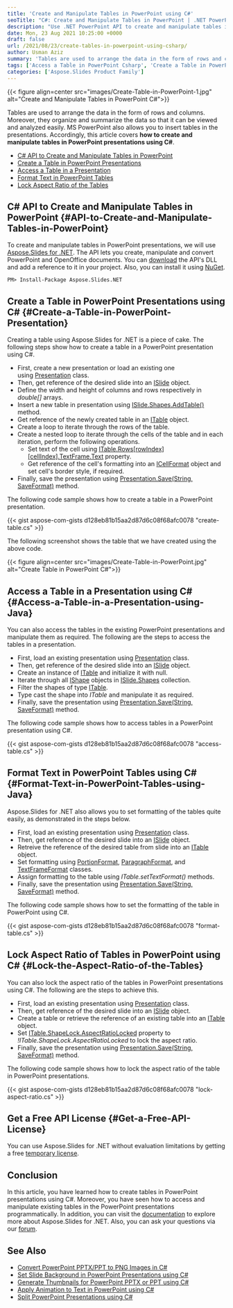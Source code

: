 ```yaml
---
title: 'Create and Manipulate Tables in PowerPoint using C#'
seoTitle: "C#: Create and Manipulate Tables in PowerPoint | .NET PowerPoint API"
description: "Use .NET PowerPoint API to create and manipulate tables in PowerPoint presentations using C#. Change formatting and aspect ratio of tables dynamically."
date: Mon, 23 Aug 2021 10:25:00 +0000
draft: false
url: /2021/08/23/create-tables-in-powerpoint-using-csharp/
author: Usman Aziz
summary: 'Tables are used to arrange the data in the form of rows and columns. Moreover, they organize and summarize the data so that it can be viewed and analyzed easily. MS PowerPoint also allows you to insert tables in the presentations. Accordingly, this article covers **how to create and manipulate tables in PowerPoint presentations using C#**.'
tags: ['Access a Table in PowerPoint Csharp', 'Create a Table in PowerPoint Presentation Csharp', 'Format Text in PowerPoint Tables Csharp', 'Lock Aspect Ratio of PowerPoint Tables Csharp']
categories: ['Aspose.Slides Product Family']
---
```




{{< figure align=center src="images/Create-Table-in-PowerPoint-1.jpg" alt="Create and Manipulate Tables in PowerPoint C#">}}


Tables are used to arrange the data in the form of rows and columns. Moreover, they organize and summarize the data so that it can be viewed and analyzed easily. MS PowerPoint also allows you to insert tables in the presentations. Accordingly, this article covers **how to create and manipulate tables in PowerPoint presentations using C#**.

*   [C# API to Create and Manipulate Tables in PowerPoint][1]
*   [Create a Table in PowerPoint Presentations][2]
*   [Access a Table in a Presentation][3]
*   [Format Text in PowerPoint Tables][4]
*   [Lock Aspect Ratio of the Tables][5]

## C# API to Create and Manipulate Tables in PowerPoint {#API-to-Create-and-Manipulate-Tables-in-PowerPoint}

To create and manipulate tables in PowerPoint presentations, we will use [Aspose.Slides for .NET][6]. The API lets you create, manipulate and convert PowerPoint and OpenOffice documents. You can [download][7] the API's DLL and add a reference to it in your project. Also, you can install it using [NuGet][8].

```
PM> Install-Package Aspose.Slides.NET
```

## Create a Table in PowerPoint Presentations using C# {#Create-a-Table-in-PowerPoint-Presentation}

Creating a table using Aspose.Slides for .NET is a piece of cake. The following steps show how to create a table in a PowerPoint presentation using C#.

*   First, create a new presentation or load an existing one using [Presentation][9] class.
*   Then, get reference of the desired slide into an [ISlide][10] object.
*   Define the width and height of columns and rows respectively in _double\[\]_ arrays.
*   Insert a new table in presentation using [ISlide.Shapes.AddTable()][11] method.
*   Get reference of the newly created table in an [ITable][12] object.
*   Create a loop to iterate through the rows of the table.
*   Create a nested loop to iterate through the cells of the table and in each iteration, perform the following operations.
    *   Set text of the cell using [ITable.Rows\[rowIndex\]\[cellIndex\].TextFrame.Text][13] property.
    *   Get reference of the cell's formatting into an [ICellFormat][14] object and set cell's border style, if required.
*   Finally, save the presentation using [Presentation.Save(String, SaveFormat)][15] method.

The following code sample shows how to create a table in a PowerPoint presentation.

{{< gist aspose-com-gists d128eb81b15aa2d87d6c08f68afc0078 "create-table.cs" >}}

The following screenshot shows the table that we have created using the above code.



{{< figure align=center src="images/Create-Table-in-PowerPoint.jpg" alt="Create Table in PowerPoint C#">}}


## Access a Table in a Presentation using C# {#Access-a-Table-in-a-Presentation-using-Java}

You can also access the tables in the existing PowerPoint presentations and manipulate them as required. The following are the steps to access the tables in a presentation.

*   First, load an existing presentation using [Presentation][16] class.
*   Then, get reference of the desired slide into an [ISlide][17] object.
*   Create an instance of [ITable][18] and initialize it with null.
*   Iterate through all [IShape][19] objects in [ISlide.Shapes][20] collection.
*   Filter the shapes of type [ITable][21].
*   Type cast the shape into _ITable_ and manipulate it as required.
*   Finally, save the presentation using [Presentation.Save(String, SaveFormat)][22] method.

The following code sample shows how to access tables in a PowerPoint presentation using C#.

{{< gist aspose-com-gists d128eb81b15aa2d87d6c08f68afc0078 "access-table.cs" >}}

## Format Text in PowerPoint Tables using C# {#Format-Text-in-PowerPoint-Tables-using-Java}

Aspose.Slides for .NET also allows you to set formatting of the tables quite easily, as demonstrated in the steps below.

*   First, load an existing presentation using [Presentation][23] class.
*   Then, get reference of the desired slide into an [ISlide][24] object.
*   Retreive the reference of the desired table from slide into an [ITable][25] object.
*   Set formatting using [PortionFormat][26], [ParagraphFormat][27], and [TextFrameFormat][28] classes.
*   Assign formatting to the table using _ITable.setTextFormat()_ methods.
*   Finally, save the presentation using [Presentation.Save(String, SaveFormat)][29] method.

The following code sample shows how to set the formatting of the table in PowerPoint using C#.

{{< gist aspose-com-gists d128eb81b15aa2d87d6c08f68afc0078 "format-table.cs" >}}

## Lock Aspect Ratio of Tables in PowerPoint using C# {#Lock-the-Aspect-Ratio-of-the-Tables}

You can also lock the aspect ratio of the tables in PowerPoint presentations using C#. The following are the steps to achieve this.

*   First, load an existing presentation using [Presentation][30] class.
*   Then, get reference of the desired slide into an [ISlide][31] object.
*   Create a table or retrieve the reference of an existing table into an [ITable][32] object.
*   Set [ITable.ShapeLock.AspectRatioLocked][33] property to _!ITable.ShapeLock.AspectRatioLocked_ to lock the aspect ratio.
*   Finally, save the presentation using [Presentation.Save(String, SaveFormat)][34] method.

The following code sample shows how to lock the aspect ratio of the table in PowerPoint presentations.

{{< gist aspose-com-gists d128eb81b15aa2d87d6c08f68afc0078 "lock-aspect-ratio.cs" >}}

## Get a Free API License {#Get-a-Free-API-License}

You can use Aspose.Slides for .NET without evaluation limitations by getting a free [temporary license][35].

## Conclusion

In this article, you have learned how to create tables in PowerPoint presentations using C#. Moreover, you have seen how to access and manipulate existing tables in the PowerPoint presentations programmatically. In addition, you can visit the [documentation][36] to explore more about Aspose.Slides for .NET. Also, you can ask your questions via our [forum][37].

## See Also

*   [Convert PowerPoint PPTX/PPT to PNG Images in C#][38]
*   [Set Slide Background in PowerPoint Presentations using C#][39]
*   [Generate Thumbnails for PowerPoint PPTX or PPT using C#][40]
*   [Apply Animation to Text in PowerPoint using C#][41]
*   [Split PowerPoint Presentations using C#][42]




[1]: #API-to-Create-and-Manipulate-Tables-in-PowerPoint
[2]: #Create-a-Table-in-PowerPoint-Presentation
[3]: #Access-a-Table-in-a-Presentation-using-Java
[4]: #Format-Text-in-PowerPoint-Tables-using-Java
[5]: #Lock-the-Aspect-Ratio-of-the-Tables
[6]: https://products.aspose.com/slides/net
[7]: https://downloads.aspose.com/slides/net
[8]: https://www.nuget.org/packages/Aspose.Slides.Net
[9]: https://apireference.aspose.com/slides/net/aspose.slides/presentation
[10]: https://apireference.aspose.com/slides/net/aspose.slides/islide
[11]: https://apireference.aspose.com/slides/net/aspose.slides/ishapecollection/methods/addtable
[12]: https://apireference.aspose.com/slides/net/aspose.slides/itable
[13]: https://apireference.aspose.com/slides/net/aspose.slides/itextframe/properties/text
[14]: https://apireference.aspose.com/slides/net/aspose.slides/icellformat
[15]: https://apireference.aspose.com/slides/net/aspose.slides.presentation/save/methods/5
[16]: https://apireference.aspose.com/slides/net/aspose.slides/presentation
[17]: https://apireference.aspose.com/slides/net/aspose.slides/islide
[18]: https://apireference.aspose.com/slides/net/aspose.slides/itable
[19]: https://apireference.aspose.com/slides/net/aspose.slides/ishape
[20]: https://apireference.aspose.com/slides/net/aspose.slides/ibaseslide/properties/shapes
[21]: https://apireference.aspose.com/slides/net/aspose.slides/itable
[22]: https://apireference.aspose.com/slides/net/aspose.slides.presentation/save/methods/5
[23]: https://apireference.aspose.com/slides/net/aspose.slides/presentation
[24]: https://apireference.aspose.com/slides/net/aspose.slides/islide
[25]: https://apireference.aspose.com/slides/net/aspose.slides/itable
[26]: https://apireference.aspose.com/slides/net/aspose.slides/portionformat
[27]: https://apireference.aspose.com/slides/net/aspose.slides/paragraphformat
[28]: https://apireference.aspose.com/slides/net/aspose.slides/textframeformat
[29]: https://apireference.aspose.com/slides/net/aspose.slides.presentation/save/methods/5
[30]: https://apireference.aspose.com/slides/net/aspose.slides/presentation
[31]: https://apireference.aspose.com/slides/net/aspose.slides/islide
[32]: https://apireference.aspose.com/slides/net/aspose.slides/itable
[33]: https://apireference.aspose.com/slides/net/aspose.slides/igraphicalobjectlock/properties/aspectratiolocked
[34]: https://apireference.aspose.com/slides/net/aspose.slides.presentation/save/methods/5
[35]: https://purchase.aspose.com/temporary-license
[36]: https://docs.aspose.com/slides/net
[37]: https://forum.aspose.com/
[38]: https://blog.aspose.com/2021/09/01/convert-powerpoint-to-png-in-csharp/
[39]: https://blog.aspose.com/2021/08/31/set-background-in-powerpoint-using-csharp/
[40]: https://blog.aspose.com/2021/08/30/generate-pptx-thumbnails-using-csharp/
[41]: https://blog.aspose.com/2021/08/20/apply-animation-to-text-in-powerpoint-using-csharp/
[42]: https://blog.aspose.com/2021/09/03/split-powerpoint-presentations-using-csharp/





